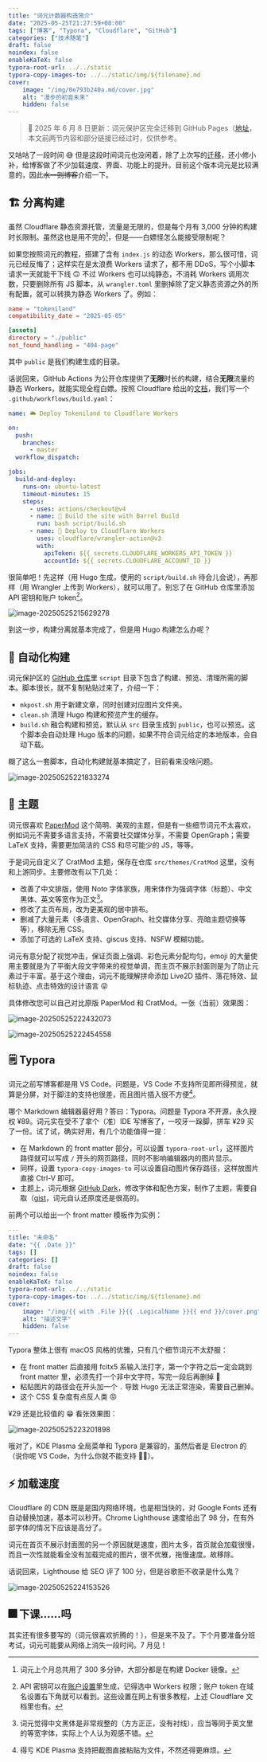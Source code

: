 ```yaml
---
title: "词元计数器构造简介"
date: "2025-05-25T21:27:59+08:00"
tags: ["博客", "Typora", "Cloudflare", "GitHub"]
categories: ["技术随笔"]
draft: false
noindex: false
enableKaTeX: false
typora-root-url: ../../static
typora-copy-images-to: ../../static/img/${filename}.md
cover:
    image: "/img/0e793b240a.md/cover.jpg"
    alt: "漫步的初音未来"
    hidden: false
---
```


> 🚨 2025 年 6 月 8 日更新：词元保护区完全迁移到 GitHub Pages（[地址](https://tokenicrat.github.io)，本文前两节内容和部分链接已经过时，仅供参考。

又咕咕了一段时间 😅 但是这段时间词元也没闲着，除了上次写的[迁移](/posts/4734b690d8/)，还小修小补，给博客做了不少加载速度、界面、功能上的提升。目前这个版本词元是比较满意的，因此~~水一则博客~~介绍一下。

## 🏗️ 分离构建

虽然 Cloudflare 静态资源托管，流量是无限的，但是每个月有 3,000 分钟的构建时长限制。虽然这也是用不完的[^1]，但是——白嫖怪怎么能接受限制呢？

[^1]: 词元上个月总共用了 300 多分钟，大部分都是在构建 Docker 镜像。

如果您按照词元的教程，搭建了含有 `index.js` 的动态 Workers，那么很可惜，词元已经反悔了；这样实在是太浪费 Workers 请求了，都不用 DDoS，写个小脚本请求一天就能干下线 🙃 不过 Workers 也可以纯静态，不消耗 Workers 调用次数，只要删除所有 JS 脚本，从 `wrangler.toml` 里删掉除了定义静态资源之外的所有配置，就可以转换为静态 Workers 了。例如：

```toml 
name = "tokeniland"
compatibility_date = "2025-05-05"

[assets]
directory = "./public"
not_found_handling = "404-page"
```

其中 `public` 是我们构建生成的目录。

话说回来，GitHub Actions 为公开仓库提供了**无限**时长的构建，结合**无限**流量的静态 Workers，就能实现全程白嫖。按照 Cloudflare 给出的[文档](https://developers.cloudflare.com/workers/ci-cd/external-cicd/github-actions/)，我们写一个 `.github/workflows/build.yaml`：

```yaml
name: 🌥️ Deploy Tokeniland to Cloudflare Workers

on:
  push:
    branches:
      - master
  workflow_dispatch:

jobs:
  build-and-deploy:
    runs-on: ubuntu-latest
    timeout-minutes: 15
    steps:
      - uses: actions/checkout@v4
      - name: 🚧 Build the site with Barrel Build
        run: bash script/build.sh
      - name: 🚀 Deploy to Cloudflare Workers
        uses: cloudflare/wrangler-action@v3
        with:
          apiToken: ${{ secrets.CLOUDFLARE_WORKERS_API_TOKEN }}
          accountId: ${{ secrets.CLOUDFLARE_ACCOUNT_ID }}
```

很简单吧！先这样（用 Hugo 生成，使用的 `script/build.sh` 待会儿会说），再那样（用 Wrangler 上传到 Workers），就可以用了。别忘了在 GitHub 仓库里添加 API 密钥和账户 token[^2]。

[^2]: API 密钥可以在[账户设置](https://dash.cloudflare.com/profile/api-tokens)里生成，记得选中 Workers 权限；账户 token 在域名设置右下角就可以看到。这些设置在网上有很多教程，上述 Cloudflare 文档里也有。

![image-20250525215629278](/img/0e793b240a.md/image-20250525215629278.png)

到这一步，构建分离就基本完成了，但是用 Hugo 构建怎么办呢？

## 🚧 自动化构建

词元保护区的 [GitHub 仓库](https://github.com/tokenicrat/tokeniland)里 `script` 目录下包含了构建、预览、清理所需的脚本。脚本很长，就不复制粘贴过来了，介绍一下：

- `mkpost.sh` 用于新建文章，同时创建对应图片文件夹。
- `clean.sh` 清理 Hugo 构建和预览产生的缓存。
- `build.sh` 融合构建和预览，默认从 `src` 目录生成到 `public`，也可以预览。这个脚本会自动处理 Hugo 版本的问题，如果不符合词元给定的本地版本，会自动下载。

糊了这么一套脚本，自动化构建就基本搞定了，目前看来没啥问题。

![image-20250525221833274](/img/0e793b240a.md/image-20250525221833274.png)

## 🎨 主题

词元很喜欢 [PaperMod](https://github.com/adityatelange/hugo-PaperMod) 这个简明、美观的主题，但是有一些细节词元不太喜欢，例如词元不需要多语言支持，不需要社交媒体分享，不需要 OpenGraph；需要 LaTeX 支持，需要更加简洁的 CSS 和尽可能少的 JS，等等。

于是词元自定义了 CratMod 主题，保存在仓库 `src/themes/CratMod` 这里，没有和上游同步。主要修改有以下几处：

- 改善了中文排版，使用 Noto 字体家族，用宋体作为强调字体（标题）、中文黑体、英文等宽作为正文[^3]。
- 修改了主页布局，改为更美观的居中排布。
- 删减了大量元素（多语言、OpenGraph、社交媒体分享、亮暗主题切换等等），移除无用 CSS。
- 添加了可选的 LaTeX 支持、giscus 支持、NSFW 模糊功能。

[^3]: 词元觉得中文黑体是非常规整的（方方正正，没有衬线），应当等同于英文里的等宽字体，实际上个人认为观感不错。

词元有意分配了视觉冲击，保证页面上强调、彩色元素分配均匀，emoji 的大量使用主要就是为了平衡大段文字带来的视觉单调，而主页不展示封面则是为了防止元素过于丰富。基于这个理由，词元不能理解拼命添加 Live2D 插件、落花特效、鼠标轨迹、点击特效的设计语言 😝

具体修改您可以自己对比原版 PaperMod 和 CratMod。一张（当前）效果图：

![image-20250525222432073](/img/0e793b240a.md/image-20250525222432073.png)

![image-20250525222454558](/img/0e793b240a.md/image-20250525222454558.png)

## 🗒️ Typora

词元之前写博客都是用 VS Code。问题是，VS Code 不支持所见即所得预览，就算是分屏，对于脚注的支持也很差，而且图片插入很不方便[^4]。

[^4]: 得亏 KDE Plasma 支持把截图直接粘贴为文件，不然还得更麻烦。

哪个 Markdown 编辑器最好用？答曰：Typora。问题是 Typora 不开源，永久授权 ¥89。词元实在受不了拿个（准）IDE 写博客了，一咬牙一跺脚，拼车 ¥29 买了一份。试了试，确实好用，有几个功能值得一提：

- 在 Markdown 的 front matter 部分，可以设置 `typora-root-url`，这样图片路径就可以写成 `/` 开头的网页路径，同时不影响编辑器内的图片显示。
- 同样，设置 `typora-copy-images-to` 可以设置自动图片保存路径，这样放图片直接 Ctrl-V 即可。
- 主题上，词元根据 [GitHub Dark](https://theme.typora.io/theme/Typora-GitHub-Themes/)，修改字体和配色方案，制作了主题，需要自取（[gist](https://gist.github.com/tokenicrat/b51021aa770025850c492e90c2fec43c)，词元自认还原度还是很高的。

前两个可以给出一个 front matter 模板作为实例：

```yaml
---
title: "未命名"
date: "{{ .Date }}"
tags: []
categories: []
draft: false
noindex: false
enableKaTeX: false
typora-root-url: ../../static
typora-copy-images-to: ../../static/img/${filename}.md
cover:
    image: "/img/{{ with .File }}{{ .LogicalName }}{{ end }}/cover.png"
    alt: "描述文字"
    hidden: false
---
```

Typora 整体上很有 macOS 风格的优雅，只有几个细节词元不太舒服：

- 在 front matter 后直接用 fcitx5 系输入法打字，第一个字符之后一定会跳到 front matter 里，必须先打一个非中文字符，写完一段后再删掉 🤔
- 粘贴图片的路径会在开头加一个 `.` 导致 Hugo 无法正常渲染，需要自己删掉。
- 这个 CSS 复杂度有点反人类 😡

¥29 还是比较值的 😁 看张效果图：

![image-20250525223201898](/img/0e793b240a.md/image-20250525223201898.png)

哦对了，KDE Plasma 全局菜单和 Typora 是兼容的，虽然后者是 Electron 的（说你呢 VS Code，为什么你就不能支持 😮‍💨）。

## ⚡ 加载速度

Cloudflare 的 CDN 既是是国内网络环境，也是相当快的，对 Google Fonts 还有自动替换加速，基本可以秒开。Chrome Lighthouse 速度给出了 98 分，在有外部字体的情况下应该是高分了。

词元在首页不展示封面图的另一个原因就是速度，图片太多，首页就会加载很慢，而且一次性就能看全没有加载完成的图片，很不优雅，拖慢速度。故移除。

话说回来，Lighthouse 给 SEO 评了 100 分，但是谷歌拒不收录是什么鬼？

![image-20250525224153526](/img/0e793b240a.md/image-20250525224153526.png)

## 🎆 下课……吗

其实还有很多要写的（词元很喜欢折腾的！），但是来不及了。下个月要准备分班考试，词元可能要从网络上消失一段时间。7 月见！

